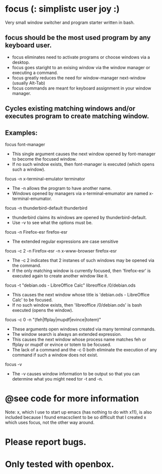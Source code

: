 # focus (: simplistc user joy :)
Very small window switcher and program starter written in bash.

## focus should be the most used program by any keyboard user.

* focus eliminates need to activate programs or choose windows via a desktop.
* focus goes staright to an exising window via the window manager or executing a command.
* focus greatly reduces the need for window-manager next-window (usually Alt-Tab)
* focus commands are meant for keyboard assignment in your window manager.

## Cycles existing matching windows and/or executes program to create matching window.

## Examples:

focus font-manager
* This single argument causes the next window opened by font-manager to become the focused window.
* If no such window exists, then font-manager is executed (which opens such a window).

focus -n x-terminal-emulator terminator
* The -n allows the program to have another name.
* Windows opened by managers via x-terminal-emumator are named x-terminal-emumator.

focus -n thunderbird-default thunderbird
* thunderbird claims its windows are opened by thunderbird-default.
* Use -v to see what the options must be.

focus -n Firefox-esr firefox-esr
* The extended regular expressions are case sensitive

focus -c 2 -n Firefox-esr -n x-www-browser firefox-esr
* The -c 2 indicates that 2 instanes of such windows may be opened via the command.
* If the only matching window is currently focused, then 'firefox-esr' is executed again to create another window like it.

focus -t "debian.ods - LibreOffice Calc" libreoffice /0/debian.ods
* This causes the next window whose title is 'debian.ods - LibreOffice Calc' to be focused.
* If no such window exists, then 'libreoffice /0/debian.ods' is bash executed (opens the window).

focus -c 0 -n "(feh|ffplay|mupdf|evince|totem)"
* These arguments open windows created via many terminal commands.
* The window search is always an extended expression.
* This causes the next window whose process name matches feh or ffplay or mupdf or evince or totem to be focused.
* The lack of a command and the -c 0 both eliminate the execution of any command if such a window does not exist.

focus -v
* The -v causes window information to be output so that you can determine what you might need tor -t and -n.

# @see code for more information

Note: x, which I use to start up emacs (has nothing to do with x11), is also included because I found emacsclient to be so difficult that I created x which uses focus, not the other way around.

# Please report bugs.
# Only tested with openbox.

